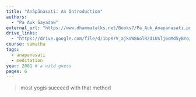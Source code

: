 ```yaml
---
title: "Ānāpānasati: An Introduction"
authors:
  - "Pa Auk Sayadaw"
external_url: "https://www.dhammatalks.net/Books7/Pa_Auk_Anapanasati.pdf"
drive_links:
  - "https://drive.google.com/file/d/1bpX7V_ajkVW86olRZd1USlj6oMd5yBYo/view?usp=drivesdk"
course: samatha
tags:
  - anapanasati
  - meditation
year: 2001 # a wild guess
pages: 6
---
```


> most yogis succeed with that method
